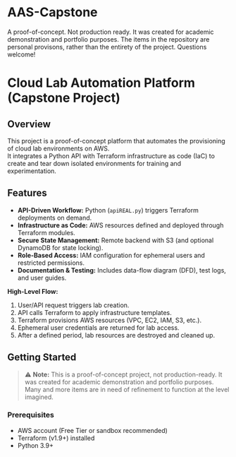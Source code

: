 # AAS-Capstone
A proof-of-concept. Not production ready.  It was created for academic demonstration and portfolio purposes. The items in the repository are personal provisons, rather than the entirety of the project. Questions welcome!
# Cloud Lab Automation Platform (Capstone Project)

## Overview
This project is a proof-of-concept platform that automates the provisioning of cloud lab environments on AWS.  
It integrates a Python API with Terraform infrastructure as code (IaC) to create and tear down isolated environments for training and experimentation.  

## Features
- **API-Driven Workflow:** Python (`apiREAL.py`) triggers Terraform deployments on demand.  
- **Infrastructure as Code:** AWS resources defined and deployed through Terraform modules.  
- **Secure State Management:** Remote backend with S3 (and optional DynamoDB for state locking).  
- **Role-Based Access:** IAM configuration for ephemeral users and restricted permissions.    
- **Documentation & Testing:** Includes data-flow diagram (DFD), test logs, and user guides.  


**High-Level Flow:**
1. User/API request triggers lab creation.  
2. API calls Terraform to apply infrastructure templates.  
3. Terraform provisions AWS resources (VPC, EC2, IAM, S3, etc.).  
4. Ephemeral user credentials are returned for lab access.  
5. After a defined period, lab resources are destroyed and cleaned up.  

## Getting Started
> ⚠️ **Note:** This is a proof-of-concept project, not production-ready. It was created for academic demonstration and portfolio purposes. Many and more items are in need of refinement to function at the level imagined.

### Prerequisites
- AWS account (Free Tier or sandbox recommended)  
- Terraform (v1.9+) installed  
- Python 3.9+  

